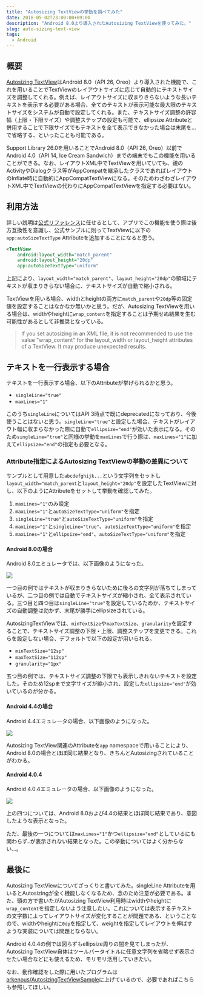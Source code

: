 ```yaml
---
title: "Autosizing TextViewの挙動を調べてみた"
date: 2018-05-02T23:00:00+09:00
description: "Android 8.0より導入されたAutosizing TextViewを使ってみた。"
slug: auto-sizing-text-view
tags:
  - Android
---
```


## 概要

[Autosizing TextView](https://developer.android.com/guide/topics/ui/look-and-feel/autosizing-textview)はAndroid 8.0（API 26, Oreo）より導入された機能で、これを用いることでTextViewのレイアウトサイズに応じて自動的にテキストサイズを調整してくれる。例えば、レイアウトサイズに収まりきらないような長いテキストを表示する必要がある場合、全てのテキストが表示可能な最大限のテキストサイズをシステムが自動で設定してくれる。また、テキストサイズ調整の許容幅（上限・下限サイズ）や調整ステップの設定も可能で、ellipsize Attributeと併用することで下限サイズでもテキストを全て表示できなかった場合は末尾を…で省略する、といったことも可能である。

Support Library 26.0を用いることでAndroid 8.0（API 26, Oreo）以前でAndroid 4.0（API 14, Ice Cream Sandwich）までの端末でもこの機能を用いることができる。なお、レイアウトXML中でTextViewを用いていても、親のActivityやDialogクラス等がAppCompatを継承したクラスであればレイアウトのInflate時に自動的にAppCompatTextViewになる。そのためわざわざレイアウトXML中でTextViewの代わりにAppCompatTextViewを指定する必要はない。

## 利用方法

詳しい説明は[公式リファレンス](https://developer.android.com/guide/topics/ui/look-and-feel/autosizing-textview)に任せるとして、アプリでこの機能を使う際は後方互換性を意識し、公式サンプルに則ってTextViewに以下の`app:autoSizeTextType` Attributeを追加することになると思う。

```xml
<TextView
    android:layout_width="match_parent"
    android:layout_height="20dp"
    app:autoSizeTextType="uniform"
```

上記により、`layout_width="match_parent"`、`layout_height="20dp"`の領域にテキストが収まりきらない場合に、テキストサイズが自動で縮小される。

TextViewを用いる場合、widthとheightの両方に`match_parent`や`20dp`等の固定値を設定することはなかなか無いかと思う。だが、Autosizing TextViewを用いる場合は、widthやheightに`wrap_content`を指定することは予期せぬ結果を生む可能性があるとして非推奨となっている。

> If you set autosizing in an XML file, it is not recommended to use the value "wrap_content" for the layout_width or layout_height attributes of a TextView. It may produce unexpected results.

## テキストを一行表示する場合

テキストを一行表示する場合、以下のAttributeが挙げられるかと思う。

- `singleLine="true"`
- `maxLines="1"`

このうち`singleLine`についてはAPI 3時点で既にdeprecatedになっており、今後使うことはないと思う。`singleLine="true"`と設定した場合、テキストがレイアウト幅に収まらなかった際に自動で`ellipsize="end"`が効いた表示になる。そのため`singleLine="true"`と同様の挙動を`maxLines`で行う際は、`maxLines="1"`に加えて`ellipsize="end"`の指定も必要となる。

### Attribute指定によるAutosizing TextViewの挙動の差異について

サンプルとして用意した`abcdefghijk...`という文字列をセットし`layout_width="match_parent`と`layout_height="20dp"`を設定したTextViewに対し、以下のようにAttributeをセットして挙動を確認してみた。

1. `maxLines="1"`のみ設定
2. `maxLines="1"`と`autoSizeTextType="uniform"`を指定
3. `singleLine="true"`と`autoSizeTextType="uniform"`を指定
4. `maxLines="1"`と`singleLine="true"`、`autoSizeTextType="uniform"`を指定
5. `maxLines="1"`と`ellipsize="end"`、`autoSizeTextType="uniform"`を指定

#### Android 8.0の場合

Android 8.0エミュレータでは、以下画像のようになった。

![](20180610153440.webp)

一つ目の例ではテキストが収まりきらないために後ろの文字列が落ちてしまっているが、二つ目の例では自動でテキストサイズが縮小され、全て表示されている。三つ目と四つ目は`singleLine="true"`を設定しているためか、テキストサイズの自動調整は効かず、末尾が勝手にellipsizeされている。

AutosizingTextViewでは、`minTextSize`や`maxTextSize`、`granularity`を設定することで、テキストサイズ調整の下限・上限、調整ステップを変更できる。これらを設定しない場合、デフォルトで以下の設定が用いられる。

- `minTextSize="12sp"`
- `maxTextSize="112sp"`
- `granularity="1px"`

五つ目の例では、テキストサイズ調整の下限でも表示しきれないテキストを設定した。そのため12spまで文字サイズが縮小され、設定した`ellipsize="end"`が効いているのが分かる。

#### Android 4.4の場合

Android 4.4エミュレータの場合、以下画像のようになった。

![](20180610153514.webp)

Autosizing TextView関連のAttributeを`app` namespaceで用いることにより、Android 8.0の場合とほぼ同じ結果となり、きちんとAutosizingされていることがわかる。

#### Android 4.0.4

Android 4.0.4エミュレータの場合、以下画像のようになった。

![](20180610153546.webp)

上の四つについては、Android 8.0および4.4の結果とほぼ同じ結果であり、意図したような表示となった。

ただ、最後の一つについては`maxLines="1"`かつ`ellipsize="end"`としているにも関わらず`…`が表示されない結果となった。この挙動についてはよく分からない…。

## 最後に

Autosizing TextViewについてざっくりと書いてみた。singleLine Attributeを用いるとAutosizingが全く機能しなくなるため、念のため注意が必要である。また、頭の方で書いたがAutosizing TextView利用時はwidthやheightに`wrap_content`を指定しないよう注意したい。これについては表示するテキストの文字数によってレイアウトサイズが変化することが問題である、ということなので、widthやheightに`0dp`を指定して、weightを指定してレイアウトを伸ばすような実装については問題とならない。

Android 4.0.4の例では図らずもellipsize周りの闇を見てしまったが、Autosizing TextView自体はツールバータイトルに任意文字列を省略せず表示させたい場合などにも使えるため、モリモリ活用していきたい。

なお、動作確認をした際に用いたプログラムは[arkenous/AutosizingTextViewSample](https://github.com/arkenous/AutosizingTextViewSample)に上げているので、必要であればこちらも参照してほしい。

